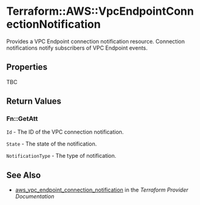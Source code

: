 # Terraform::AWS::VpcEndpointConnectionNotification

Provides a VPC Endpoint connection notification resource.
Connection notifications notify subscribers of VPC Endpoint events.

## Properties

TBC

## Return Values

### Fn::GetAtt

`Id` - The ID of the VPC connection notification.

`State` - The state of the notification.

`NotificationType` - The type of notification.

## See Also

* [aws_vpc_endpoint_connection_notification](https://www.terraform.io/docs/providers/aws/r/vpc_endpoint_connection_notification.html) in the _Terraform Provider Documentation_